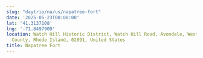 ```yaml
---
slug: "daytrip/na/us/napatree-fort"
date: '2025-05-23T00:00:00'
lat: '41.3137108'
lng: '-71.8497909'
location: Watch Hill Historic District, Watch Hill Road, Avondale, Westerly, South
  County, Rhode Island, 02891, United States
title: Napatree Fort
---
```



